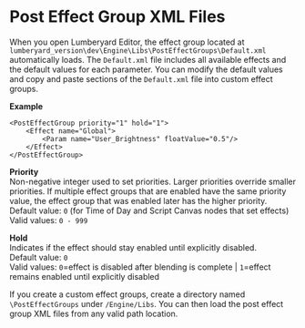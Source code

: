 # Post Effect Group XML Files<a name="effect-groups-xml-files"></a>

When you open Lumberyard Editor, the effect group located at `lumberyard_version\dev\Engine\Libs\PostEffectGroups\Default.xml` automatically loads\. The `Default.xml` file includes all available effects and the default values for each parameter\. You can modify the default values and copy and paste sections of the `Default.xml` file into custom effect groups\.

**Example**  

```
<PostEffectGroup priority="1" hold="1">
    <Effect name="Global">
        <Param name="User_Brightness" floatValue="0.5"/>
    </Effect>
</PostEffectGroup>
```

**Priority**  
Non\-negative integer used to set priorities\. Larger priorities override smaller priorities\. If multiple effect groups that are enabled have the same priority value, the effect group that was enabled later has the higher priority\.  
Default value: `0` \(for Time of Day and Script Canvas nodes that set effects\)  
Valid values: `0 - 999`

**Hold**  
Indicates if the effect should stay enabled until explicitly disabled\.  
Default value: `0`  
Valid values: `0`=effect is disabled after blending is complete \| `1`=effect remains enabled until explicitly disabled

If you create a custom effect groups, create a directory named `\PostEffectGroups` under `/Engine/Libs`\. You can then load the post effect group XML files from any valid path location\.